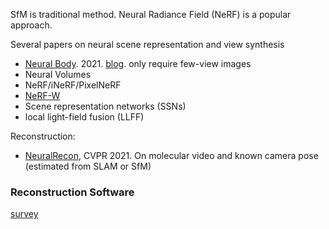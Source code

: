 SfM is traditional method. Neural Radiance Field (NeRF) is a popular approach.

Several papers on neural scene representation and view synthesis

* [Neural Body](https://arxiv.org/abs/2012.15838). 2021. [blog](https://zhuanlan.zhihu.com/p/342785203). only require few-view images
* Neural Volumes
* NeRF/iNeRF/PixelNeRF
* [NeRF-W](https://arxiv.org/abs/2008.02268)
* Scene representation networks (SSNs)
* local light-field fusion (LLFF)



Reconstruction:

* [NeuralRecon](https://zju3dv.github.io/neuralrecon/), CVPR 2021. On molecular video and known camera pose (estimated from SLAM or SfM)



### Reconstruction Software

[survey](https://link.springer.com/chapter/10.1007/978-3-030-73043-7_19)
